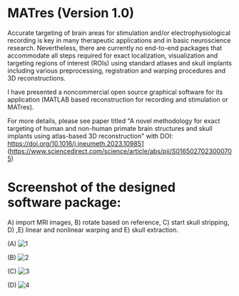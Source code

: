 # MATres (Version 1.0)

Accurate targeting of brain areas for stimulation and/or electrophysiological recording is key in many therapeutic applications and in basic neuroscience research. Nevertheless, there are currently no end-to-end packages that accommodate all steps required for exact localization, visualization and targeting regions of interest (ROIs) using standard atlases and skull implants including various preprocessing, registration and warping procedures and 3D reconstructions. 


I have presented a noncommercial open source graphical software for its application (MATLAB based reconstruction for recording and stimulation or MATres).

For more details, please see paper titled "A novel methodology for exact targeting of human and non-human primate brain structures and skull implants using atlas-based 3D reconstruction" with DOI: https://doi.org/10.1016/j.jneumeth.2023.109851
(https://www.sciencedirect.com/science/article/abs/pii/S0165027023000705)


# Screenshot of the designed software package:

A) import MRI images, B) rotate based on reference, C) start skull stripping, D)  ,E) linear and nonlinear warping and E) skull extraction.

(A)
![1](https://user-images.githubusercontent.com/130893427/234196869-0c0446d4-b1e9-4d49-948a-ba43df620f3d.PNG)


(B)
![2](https://user-images.githubusercontent.com/130893427/234196937-aa22176f-2a83-4a2d-b526-a79a89f88a3f.PNG)

(C)
![3](https://user-images.githubusercontent.com/130893427/234197149-1e79675e-8026-42a9-ab81-a87750b9d729.PNG)

(D)
![4](https://user-images.githubusercontent.com/130893427/232284236-f30bbad6-65cf-47ce-be98-db99dd1a27c8.png)
